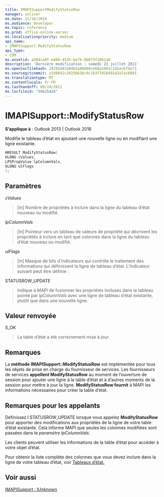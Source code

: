```yaml
---
title: IMAPISupportModifyStatusRow
manager: soliver
ms.date: 11/16/2014
ms.audience: Developer
ms.topic: reference
ms.prod: office-online-server
ms.localizationpriority: medium
api_name:
- IMAPISupport.ModifyStatusRow
api_type:
- COM
ms.assetid: a304ca8f-e404-4535-be76-0b673f2061a0
description: 'Derniére modification : samedi 23 juillet 2011'
ms.openlocfilehash: 19292d41e04b4a80d69ce68a1961c1deacbfde71
ms.sourcegitcommit: a1d9041c20256616c9c183f7d1049142a7ac6991
ms.translationtype: MT
ms.contentlocale: fr-FR
ms.lasthandoff: 09/24/2021
ms.locfileid: "59625426"
---
```

# <a name="imapisupportmodifystatusrow"></a>IMAPISupport::ModifyStatusRow

  
  
**S’applique à** : Outlook 2013 | Outlook 2016 
  
Modifie le tableau d’état en ajoutant une nouvelle ligne ou en modifiant une ligne existante.
  
```cpp
HRESULT ModifyStatusRow(
ULONG cValues,
LPSPropValue lpColumnVals,
ULONG ulFlags
);
```

## <a name="parameters"></a>Paramètres

 _cValues_
  
> [in] Nombre de propriétés à inclure dans la ligne du tableau d’état nouveau ou modifié. 
    
 _lpColumnVals_
  
> [in] Pointeur vers un tableau de valeurs de propriété qui décrivent les propriétés à inclure en tant que colonnes dans la ligne du tableau d’état nouveau ou modifié.
    
 _ulFlags_
  
> [in] Masque de bits d’indicateurs qui contrôle le traitement des informations qui définissent la ligne de tableau d’état. L’indicateur suivant peut être définie :
    
STATUSROW_UPDATE 
  
> Indique à MAPI de fusionner les propriétés incluses dans le tableau pointé par  _lpColumnVals_ avec une ligne de tableau d’état existante, plutôt que dans une nouvelle ligne. 
    
## <a name="return-value"></a>Valeur renvoyée

S_OK 
  
> La table d’état a été correctement mise à jour.
    
## <a name="remarks"></a>Remarques

La **méthode IMAPISupport::ModifyStatusRow** est implémentée pour tous les objets de prise en charge du fournisseur de services. Les fournisseurs de services **appellent ModifyStatusRow** au moment de l’ouverture de session pour ajouter une ligne à la table d’état et à d’autres moments de la session pour mettre à jour la ligne. **ModifyStatusRow fournit** à MAPI les informations nécessaires pour créer la table d’état. 
  
## <a name="notes-to-callers"></a>Remarques pour les appelants

Définissez l STATUSROW_UPDATE lorsque vous appelez **ModifyStatusRow** pour apporter des modifications aux propriétés de la ligne de votre table d’état existante. Cela informe MAPI que seules les colonnes modifiées sont passées dans le _paramètre lpColumnVals._ 
  
Les clients peuvent utiliser les informations de la table d’état pour accéder à votre objet d’état. 
  
Pour obtenir la liste complète des colonnes que vous devez inclure dans la ligne de votre tableau d’état, voir [Tableaux d’état.](status-tables.md)
  
## <a name="see-also"></a>Voir aussi



[IMAPISupport : IUnknown](imapisupportiunknown.md)

